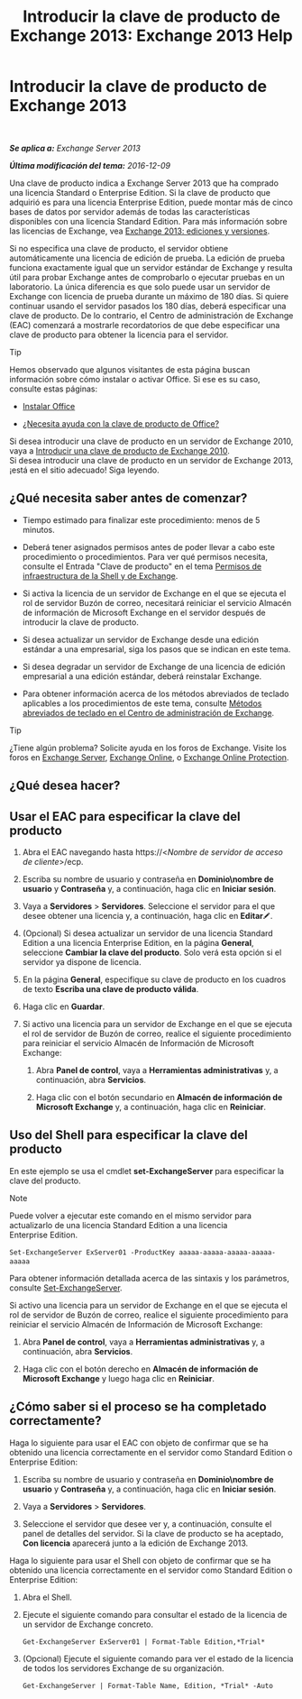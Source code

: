 ﻿---
title: 'Introducir la clave de producto de Exchange 2013: Exchange 2013 Help'
TOCTitle: Introducir la clave de producto de Exchange 2013
ms:assetid: ccb14685-4bdc-42a4-a985-35cd2a1a415c
ms:mtpsurl: https://technet.microsoft.com/es-es/library/Bb124582(v=EXCHG.150)
ms:contentKeyID: 51406549
ms.date: 04/23/2018
mtps_version: v=EXCHG.150
f1_keywords:
- Microsoft.Exchange.Management.SnapIn.Esm.Servers.EnterProductKeyWizardForm.EnterProductKeyWizardPage
ms.translationtype: HT
---

# Introducir la clave de producto de Exchange 2013

 

_**Se aplica a:** Exchange Server 2013_

_**Última modificación del tema:** 2016-12-09_

Una clave de producto indica a Exchange Server 2013 que ha comprado una licencia Standard o Enterprise Edition. Si la clave de producto que adquirió es para una licencia Enterprise Edition, puede montar más de cinco bases de datos por servidor además de todas las características disponibles con una licencia Standard Edition. Para más información sobre las licencias de Exchange, vea [Exchange 2013: ediciones y versiones](exchange-2013-editions-and-versions-exchange-2013-help.md).

Si no especifica una clave de producto, el servidor obtiene automáticamente una licencia de edición de prueba. La edición de prueba funciona exactamente igual que un servidor estándar de Exchange y resulta útil para probar Exchange antes de comprobarlo o ejecutar pruebas en un laboratorio. La única diferencia es que solo puede usar un servidor de Exchange con licencia de prueba durante un máximo de 180 días. Si quiere continuar usando el servidor pasados los 180 días, deberá especificar una clave de producto. De lo contrario, el Centro de administración de Exchange (EAC) comenzará a mostrarle recordatorios de que debe especificar una clave de producto para obtener la licencia para el servidor.


> [!TIP]
> Hemos observado que algunos visitantes de esta página buscan información sobre cómo instalar o activar Office. Si ese es su caso, consulte estas páginas: 
> <UL>
> <LI>
> <P><A href="http://go.microsoft.com/fwlink/p/?linkid=403360">Instalar Office</A></P>
> <LI>
> <P><A href="http://go.microsoft.com/fwlink/p/?linkid=403361">¿Necesita ayuda con la clave de producto de Office?</A></P></LI></UL>Si desea introducir una clave de producto en un servidor de Exchange 2010, vaya a <A href="http://go.microsoft.com/fwlink/p/?linkid=403370">Introducir una clave de producto de Exchange 2010</A>.<BR>Si desea introducir una clave de producto en un servidor de Exchange&nbsp;2013, ¡está en el sitio adecuado! Siga leyendo.



## ¿Qué necesita saber antes de comenzar?

  - Tiempo estimado para finalizar este procedimiento: menos de 5 minutos.

  - Deberá tener asignados permisos antes de poder llevar a cabo este procedimiento o procedimientos. Para ver qué permisos necesita, consulte el Entrada "Clave de producto" en el tema [Permisos de infraestructura de la Shell y de Exchange](exchange-and-shell-infrastructure-permissions-exchange-2013-help.md).

  - Si activa la licencia de un servidor de Exchange en el que se ejecuta el rol de servidor Buzón de correo, necesitará reiniciar el servicio Almacén de información de Microsoft Exchange en el servidor después de introducir la clave de producto.

  - Si desea actualizar un servidor de Exchange desde una edición estándar a una empresarial, siga los pasos que se indican en este tema.

  - Si desea degradar un servidor de Exchange de una licencia de edición empresarial a una edición estándar, deberá reinstalar Exchange.

  - Para obtener información acerca de los métodos abreviados de teclado aplicables a los procedimientos de este tema, consulte [Métodos abreviados de teclado en el Centro de administración de Exchange](keyboard-shortcuts-in-the-exchange-admin-center-exchange-online-protection-help.md).


> [!TIP]
> ¿Tiene algún problema? Solicite ayuda en los foros de Exchange. Visite los foros en <A href="https://go.microsoft.com/fwlink/p/?linkid=60612">Exchange Server</A>, <A href="https://go.microsoft.com/fwlink/p/?linkid=267542">Exchange Online</A>, o <A href="https://go.microsoft.com/fwlink/p/?linkid=285351">Exchange Online Protection</A>.



## ¿Qué desea hacer?

## Usar el EAC para especificar la clave del producto

1.  Abra el EAC navegando hasta https://\<*Nombre de servidor de acceso de cliente*\>/ecp.

2.  Escriba su nombre de usuario y contraseña en **Dominio\\nombre de usuario** y **Contraseña** y, a continuación, haga clic en **Iniciar sesión**.

3.  Vaya a **Servidores** \> **Servidores**. Seleccione el servidor para el que desee obtener una licencia y, a continuación, haga clic en **Editar**![Icono Editar](images/Bb124582.6f53ccb2-1f13-4c02-bea0-30690e6ea71d(EXCHG.150).gif "Icono Editar").

4.  (Opcional) Si desea actualizar un servidor de una licencia Standard Edition a una licencia Enterprise Edition, en la página **General**, seleccione **Cambiar la clave del producto**. Solo verá esta opción si el servidor ya dispone de licencia.

5.  En la página **General**, especifique su clave de producto en los cuadros de texto **Escriba una clave de producto válida**.

6.  Haga clic en **Guardar**.

7.  Si activo una licencia para un servidor de Exchange en el que se ejecuta el rol de servidor de Buzón de correo, realice el siguiente procedimiento para reiniciar el servicio Almacén de Información de Microsoft Exchange:
    
    1.  Abra **Panel de control**, vaya a **Herramientas administrativas** y, a continuación, abra **Servicios**.
    
    2.  Haga clic con el botón secundario en **Almacén de información de Microsoft Exchange** y, a continuación, haga clic en **Reiniciar**.

## Uso del Shell para especificar la clave del producto

En este ejemplo se usa el cmdlet **set-ExchangeServer** para especificar la clave del producto.


> [!NOTE]
> Puede volver a ejecutar este comando en el mismo servidor para actualizarlo de una licencia Standard&nbsp;Edition a una licencia Enterprise&nbsp;Edition.



    Set-ExchangeServer ExServer01 -ProductKey aaaaa-aaaaa-aaaaa-aaaaa-aaaaa

Para obtener información detallada acerca de las sintaxis y los parámetros, consulte [Set-ExchangeServer](https://technet.microsoft.com/es-es/library/bb123716\(v=exchg.150\)).

Si activo una licencia para un servidor de Exchange en el que se ejecuta el rol de servidor de Buzón de correo, realice el siguiente procedimiento para reiniciar el servicio Almacén de Información de Microsoft Exchange:

1.  Abra **Panel de control**, vaya a **Herramientas administrativas** y, a continuación, abra **Servicios**.

2.  Haga clic con el botón derecho en **Almacén de información de Microsoft Exchange** y luego haga clic en **Reiniciar**.

## ¿Cómo saber si el proceso se ha completado correctamente?

Haga lo siguiente para usar el EAC con objeto de confirmar que se ha obtenido una licencia correctamente en el servidor como Standard Edition o Enterprise Edition:

1.  Escriba su nombre de usuario y contraseña en **Dominio\\nombre de usuario** y **Contraseña** y, a continuación, haga clic en **Iniciar sesión**.

2.  Vaya a **Servidores** \> **Servidores**.

3.  Seleccione el servidor que desee ver y, a continuación, consulte el panel de detalles del servidor. Si la clave de producto se ha aceptado, **Con licencia** aparecerá junto a la edición de Exchange 2013.

Haga lo siguiente para usar el Shell con objeto de confirmar que se ha obtenido una licencia correctamente en el servidor como Standard Edition o Enterprise Edition:

1.  Abra el Shell.

2.  Ejecute el siguiente comando para consultar el estado de la licencia de un servidor de Exchange concreto.
    
        Get-ExchangeServer ExServer01 | Format-Table Edition,*Trial*

3.  (Opcional) Ejecute el siguiente comando para ver el estado de la licencia de todos los servidores Exchange de su organización.
    
        Get-ExchangeServer | Format-Table Name, Edition, *Trial* -Auto

